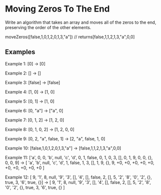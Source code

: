 # Moving Zeros To The End

Write an algorithm that takes an array and moves all of the zeros to the end, preserving the order of the other elements.

moveZeros([false,1,0,1,2,0,1,3,"a"]) // returns[false,1,1,2,1,3,"a",0,0]

## Examples

Example 1:
[0] -> [0]

Example 2:
[] -> []

Example 3:
[false] -> [false]

Example 4:
[1, 0] -> [1, 0]

Example 5:
[0, 1] -> [1, 0]

Example 6:
[0, "a"] -> ["a", 0]

Example 7:
[0, 1, 2] -> [1, 2, 0]

Example 8:
[0, 1, 0, 2] -> [1, 2, 0, 0]

Example 9:
[0, 2, "a", false, 1] -> [2, "a", false, 1, 0]

Example 10:
[false,1,0,1,2,0,1,3,"a"] -> [false,1,1,2,1,3,"a",0,0]

Example 11:
['a', 0, 0, 'b', null, 'c', 'd', 0, 1, false, 0, 1, 0, 3, [], 0, 1, 9, 0, 0, {}, 0, 0, 9] -> [ 'a', 'b', null, 'c', 'd', 1, false, 1, 3, [], 1, 9, {}, 9, +0, +0, +0, +0, +0, +0, +0, +0, +0, +0 ]

Example 12:
[ 9, '1', 8, null, '9', '3', [], '4', [], false, 2, [], 5, '2', '8', '0', '2', {}, true, 3, '6', true, {}] -> [ 9, '1', 8, null, '9', '3', [], '4', [], false, 2, [], 5, '2', '8', '0', '2', {}, true, 3, '6', true, {} ]
